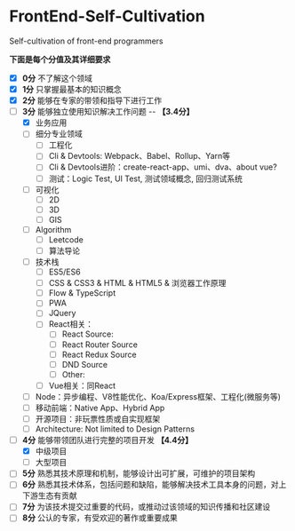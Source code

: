 # FrontEnd-Self-Cultivation
Self-cultivation of front-end programmers

**下面是每个分值及其详细要求**


- [x] **0分** 不了解这个领域
- [x] **1分** 只掌握最基本的知识概念
- [x] **2分** 能够在专家的带领和指导下进行工作
- [ ] **3分** 能够独立使用知识解决工作问题 -- **【3.4分】**
    - [x] 业务应用
    - [ ] 细分专业领域
      - [ ] 工程化
      - [ ] Cli & Devtools: Webpack、Babel、Rollup、Yarn等
      - [ ] Cli & Devtools进阶：create-react-app、umi、dva、about vue?
      - [ ] 测试：Logic Test, UI Test, 测试领域概念,  回归测试系统
    - [ ] 可视化
      - [ ] 2D
      - [ ] 3D
      - [ ] GIS
    - [ ] Algorithm
      - [ ] Leetcode
      - [ ] 算法导论
    - [ ] 技术栈
      - [ ] ES5/ES6
      - [ ] CSS & CSS3 & HTML & HTML5 & 浏览器工作原理
      - [ ] Flow & TypeScript
      - [ ] PWA
      - [ ] JQuery
      - [ ] React相关：
        - [ ] React Source:
        - [ ] React Router Source
        - [ ] React Redux Source
        - [ ] DND Source
        - [ ] Other:
      - [ ] Vue相关：同React
    - [ ] Node：异步编程、V8性能优化、Koa/Express框架、工程化(微服务等)
    - [ ] 移动前端：Native App、Hybrid App
    - [ ] 开源项目：非玩票性质或自实现框架
    - [ ] Architecture: Not limited to Design Patterns
- [ ] **4分** 能够带领团队进行完整的项目开发 **【4.4分】**
    - [x] 中级项目
    - [ ] 大型项目
- [ ] **5分** 熟悉其技术原理和机制，能够设计出可扩展，可维护的项目架构
- [ ] **6分** 熟悉其技术体系，包括问题和缺陷，能够解决技术工具本身的问题，对上下游生态有贡献
- [ ] **7分** 为该技术提交过重要的代码，或推动过该领域的知识传播和社区建设
- [ ] **8分** 公认的专家，有受欢迎的著作或重要成果

